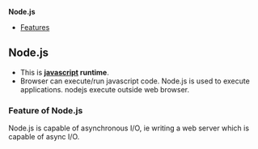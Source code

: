 **Node.js**
- [Features](#f)


## Node.js
- This is **[javascript](/Languages/ScriptingLanguages/JavaScript/JavaScript_Lang) runtime**.
- Browser can execute/run javascript code. Node.js is used to execute applications. nodejs execute outside web browser.

<a name=f></a>
### Feature of Node.js
Node.js is capable of asynchronous I/O, ie writing a web server which is capable of async I/O.
